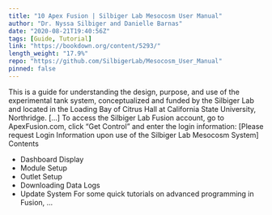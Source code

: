 ```yaml
---
title: "10 Apex Fusion | Silbiger Lab Mesocosm User Manual"
author: "Dr. Nyssa Silbiger and Danielle Barnas"
date: "2020-08-21T19:40:56Z"
tags: [Guide, Tutorial]
link: "https://bookdown.org/content/5293/"
length_weight: "17.9%"
repo: "https://github.com/SilbigerLab/Mesocosm_User_Manual"
pinned: false
---
```


This is a guide for understanding the design, purpose, and use of the experimental tank system, conceptualized and funded by the Silbiger Lab and located in the Loading Bay of Citrus Hall at California State University, Northridge. [...] To access the Silbiger Lab Fusion account, go to ApexFusion.com, click “Get Control” and enter the login information:
[Please request Login Information upon use of the Silbiger Lab Mesocosm System] Contents
- Dashboard Display
- Module Setup
- Outlet Setup
- Downloading Data Logs
- Update System For some quick tutorials on advanced programming in Fusion, ...
